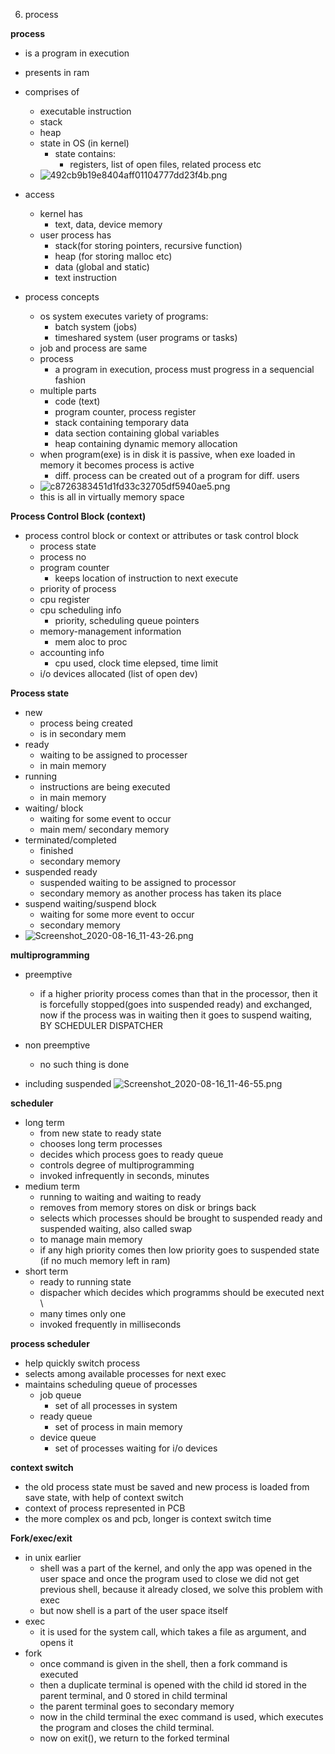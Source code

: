 6. process

	
	
**process**
- is a program in execution
- presents in ram
- comprises of 
	- executable instruction
	- stack
	- heap
	- state in OS (in kernel)
		- state contains:
			- registers, list of open files, related process etc
	- ![492cb9b19e8404aff01104777dd23f4b.png](../../../../_resources/a7f7d2702a4f46e49290e523e19ec0dd.png)

- access
	- kernel has
		- text, data, device memory
	- user process has
		- stack(for storing pointers, recursive function)
		- heap (for storing malloc etc)
		- data (global and static)
		- text instruction
- process concepts
	- os system executes variety of programs:
		- batch system (jobs)
		- timeshared system (user programs or tasks)
	- job and process are same
	- process 
		- a program in execution, process must progress in a sequencial  fashion
	- multiple parts
		- code (text)
		- program counter, process register
		- stack containing temporary data
		- data section containing global variables
		- heap containing dynamic memory allocation
	- when program(exe) is in disk it is passive, when exe loaded in memory it becomes process is active
		- diff. process can be created out of a program for diff. users
	- ![c8726383451d1fd33c32705df5940ae5.png](../../../../_resources/1b8cb0945b3c4e02bf62d848248d3c11.png)
	- this is all in virtually memory space


**Process Control Block (context)**

- process control block or context or attributes or task control block
	- process state
	- process no
	- program counter
		- keeps location of instruction to next execute
	- priority of process
	- cpu register
	- cpu scheduling info
		- priority, scheduling queue pointers
	- memory-management information
		- mem aloc to proc
	- accounting info
		- cpu used, clock time elepsed, time limit
	- i/o devices allocated (list of open dev)
	

**Process state**
- new
	- process being created
	- is in secondary mem
- ready 
	- waiting to be assigned to processer
	- in main memory
- running
	- instructions are being executed
	- in main memory
- waiting/ block
	- waiting for some event to occur
	- main mem/ secondary memory
- terminated/completed
	- finished
	- secondary memory
- suspended ready
	- suspended waiting to be assigned to processor
	- secondary memory as another process has taken its place
- suspend waiting/suspend block
	- waiting for some more event to occur
	- secondary memory
- ![Screenshot_2020-08-16_11-43-26.png](../../../../_resources/4f679323960f4880ac98598e064bcc70.png)



**multiprogramming** 

- preemptive
	- if a higher priority process comes than that in the processor, then it is forcefully stopped(goes into suspended ready) and exchanged, now if the process was in waiting then it goes to suspend waiting, BY SCHEDULER DISPATCHER
- non preemptive
	- no such thing is done


- including suspended
	![Screenshot_2020-08-16_11-46-55.png](../../../../_resources/f4dc221b7d334d0c902100785ea31b7e.png)


**scheduler**
- long term 
	- from new state to ready state
	- chooses long term processes
	- decides which process goes to ready queue
	- controls degree of multiprogramming
	- invoked infrequently in seconds, minutes
- medium term
	- running to waiting and waiting to ready
	- removes from memory stores on disk or brings back
	- selects which processes should be brought to suspended ready and suspended waiting, also called swap
	- to manage main memory
	- if any high priority comes then low priority goes to suspended state (if no much memory left in ram)
- short term
	- ready to running state
	- dispacher which decides which programms should be executed next \
	- many times only one
	- invoked frequently in milliseconds

**process scheduler**
- help quickly switch process
- selects among available processes for next exec
- maintains scheduling queue of processes
	- job queue
		- set of all processes in system
	- ready queue
		- set of process in main memory
	- device queue
		- set of processes waiting for i/o devices

**context switch**
- the old process state must be saved and new process is loaded from save state, with help of context switch
- context of process represented in PCB
- the more complex os and pcb, longer is context switch time



**Fork/exec/exit**
- in unix earlier
	- shell was a part of the kernel, and only the app was opened in the user space and once the program used to close we did not get previous shell, because it already closed, we solve this problem with exec
	- but now shell is a part of the user space itself
- exec
	- it is used for the system call, which takes a file as argument, and opens it
- fork
	- once command is given in the shell, then a fork command is executed 
	- then a duplicate terminal is opened with the child id stored in the parent terminal, and 0 stored in child terminal
	- the parent terminal goes to secondary memory
	- now in the child terminal the exec command is used, which executes the program and closes the child terminal.
	- now on exit(), we return to the forked terminal




